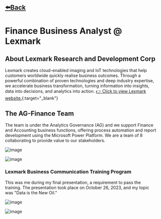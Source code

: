## [⬅️Back](./)

# Finance Business Analyst @ Lexmark

## About Lexmark Research and Development Corp
Lexmark creates cloud-enabled imaging and IoT technologies that help customers worldwide quickly realise business outcomes. Through a powerful combination of proven technologies and deep industry expertise, we accelerate business transformation, turning information into insights, data into decisions, and analytics into action.
[👉 Click to view Lexmark website.](https://www.lexmark.com/en_ph/careers/careers-about.html){:target="_blank"} 

## The AG-Finance Team
The team is under the Analytics Governance (AG) and we support Finance and Accounting business functions, offering process automation and report development using the Microsoft Power Platform. We are a team of 8 collaborating to provide value to our stakeholders.

![image](https://github.com/greatcyan/cyrus-baruc-data-analytics-portfolio/assets/95137493/3ae47d43-9341-48a1-bed0-db2db8b73cf5)

![image](https://github.com/greatcyan/cyrus-baruc-data-analytics-portfolio/assets/95137493/bda10b62-0d6c-4536-947e-3d16b8af83f2)

### Lexmark Business Communication Training Program
This was me during my final presentation, a requirement to pass the training. The presentation took place on October 26, 2023, and my topic was "Data is the New Oil."

![image](https://github.com/greatcyan/cyrus-baruc-data-analytics-portfolio/assets/95137493/508e1b1a-bacb-4105-8391-28e29a359b8a)

![image](https://github.com/greatcyan/cyrus-baruc-data-analytics-portfolio/assets/95137493/0ca47d1a-ed7a-4d1b-ae6e-d296ed911d25)



